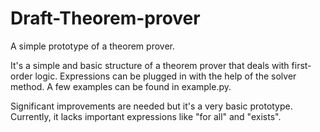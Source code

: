 # Draft-Theorem-prover
A simple prototype of a theorem prover.

It's a simple and basic structure of a theorem prover that deals with first-order logic. 
Expressions can be plugged in with the help of the solver method. 
A few examples can be found in example.py.

Significant improvements are needed but it's a very basic prototype.
Currently, it lacks important expressions like "for all" and "exists".
